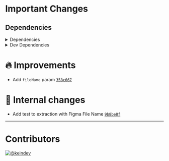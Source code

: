 # Important Changes

## Dependencies

<details>
<summary>Dependencies</summary>

- Changed **[package-json-helper](https://www.npmjs.com/package/package-json-helper)** from `^4.0.0` to `^4.0.2`
- Changed **[tasktree-cli](https://www.npmjs.com/package/tasktree-cli)** from `^6.0.0` to `^6.0.1`
- Bumped **[axios](https://www.npmjs.com/package/axios)** from `^0.24.0` to `^0.25.0`
- Bumped **[dotenv](https://www.npmjs.com/package/dotenv)** from `^12.0.4` to `^14.3.2`

</details>

<details>
<summary>Dev Dependencies</summary>

- Added **[@tagproject/docs-shared-config](https://www.npmjs.com/package/@tagproject/docs-shared-config)** with `^1.0.1`
- Added **[@tagproject/vscode-shared-config](https://www.npmjs.com/package/@tagproject/vscode-shared-config)** with `^1.2.1`
- Changed **[@types/node](https://www.npmjs.com/package/@types/node)** from `^17.0.8` to `^17.0.13`
- Changed **[@typescript-eslint/eslint-plugin](https://www.npmjs.com/package/@typescript-eslint/eslint-plugin)** from `^5.9.1` to `^5.10.1`
- Changed **[@typescript-eslint/parser](https://www.npmjs.com/package/@typescript-eslint/parser)** from `^5.9.1` to `^5.10.1`
- Changed **[changelog-guru](https://www.npmjs.com/package/changelog-guru)** from `^4.0.1` to `^4.0.2`
- Changed **[cspell](https://www.npmjs.com/package/cspell)** from `^5.15.2` to `^5.17.0`
- Changed **[eslint](https://www.npmjs.com/package/eslint)** from `^8.7.0` to `^8.8.0`
- Changed **[ghinfo](https://www.npmjs.com/package/ghinfo)** from `^3.0.1` to `^3.0.2`
- Changed **[typescript](https://www.npmjs.com/package/typescript)** from `^4.5.4` to `^4.5.5`
- Bumped **[@tagproject/ts-package-shared-config](https://www.npmjs.com/package/@tagproject/ts-package-shared-config)** from `^6.4.1` to `^7.2.0`
- Bumped **[eslint-plugin-jest](https://www.npmjs.com/package/eslint-plugin-jest)** from `^25.7.0` to `^26.0.0`

</details>

# :fire: Improvements

- Add `fileName` param [`358c667`](https://github.com/keindev/figma-portal/commit/358c667a097bd5c9cde37a6c79a2bab940e43a14)

# :memo: Internal changes

- Add test to extraction with Figma File Name [`9b8be8f`](https://github.com/keindev/figma-portal/commit/9b8be8f60688913acdcb04cb5c3747b8d8add2d1)

---

# Contributors

[![@keindev](https://avatars.githubusercontent.com/u/4527292?v=4&s=40)](https://github.com/keindev)
